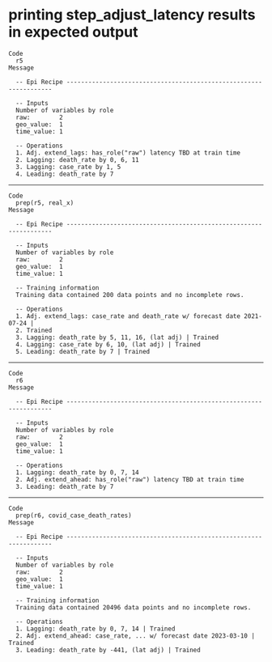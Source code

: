 # printing step_adjust_latency results in expected output

    Code
      r5
    Message
      
      -- Epi Recipe ------------------------------------------------------------------
      
      -- Inputs 
      Number of variables by role
      raw:        2
      geo_value:  1
      time_value: 1
      
      -- Operations 
      1. Adj. extend_lags: has_role("raw") latency TBD at train time
      2. Lagging: death_rate by 0, 6, 11
      3. Lagging: case_rate by 1, 5
      4. Leading: death_rate by 7

---

    Code
      prep(r5, real_x)
    Message
      
      -- Epi Recipe ------------------------------------------------------------------
      
      -- Inputs 
      Number of variables by role
      raw:        2
      geo_value:  1
      time_value: 1
      
      -- Training information 
      Training data contained 200 data points and no incomplete rows.
      
      -- Operations 
      1. Adj. extend_lags: case_rate and death_rate w/ forecast date 2021-07-24 |
      2. Trained
      3. Lagging: death_rate by 5, 11, 16, (lat adj) | Trained
      4. Lagging: case_rate by 6, 10, (lat adj) | Trained
      5. Leading: death_rate by 7 | Trained

---

    Code
      r6
    Message
      
      -- Epi Recipe ------------------------------------------------------------------
      
      -- Inputs 
      Number of variables by role
      raw:        2
      geo_value:  1
      time_value: 1
      
      -- Operations 
      1. Lagging: death_rate by 0, 7, 14
      2. Adj. extend_ahead: has_role("raw") latency TBD at train time
      3. Leading: death_rate by 7

---

    Code
      prep(r6, covid_case_death_rates)
    Message
      
      -- Epi Recipe ------------------------------------------------------------------
      
      -- Inputs 
      Number of variables by role
      raw:        2
      geo_value:  1
      time_value: 1
      
      -- Training information 
      Training data contained 20496 data points and no incomplete rows.
      
      -- Operations 
      1. Lagging: death_rate by 0, 7, 14 | Trained
      2. Adj. extend_ahead: case_rate, ... w/ forecast date 2023-03-10 | Trained
      3. Leading: death_rate by -441, (lat adj) | Trained

